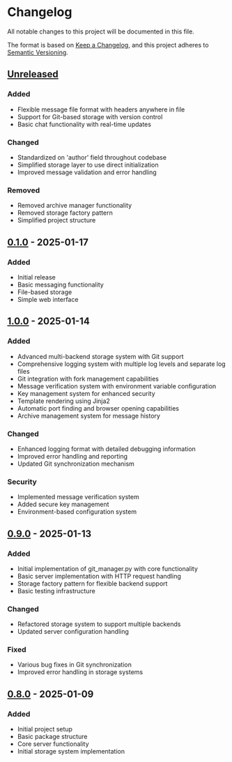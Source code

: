# Changelog

All notable changes to this project will be documented in this file.

The format is based on [Keep a Changelog](https://keepachangelog.com/en/1.0.0/),
and this project adheres to [Semantic Versioning](https://semver.org/spec/v2.0.0.html).

## [Unreleased]

### Added
- Flexible message file format with headers anywhere in file
- Support for Git-based storage with version control
- Basic chat functionality with real-time updates

### Changed
- Standardized on 'author' field throughout codebase
- Simplified storage layer to use direct initialization
- Improved message validation and error handling

### Removed
- Removed archive manager functionality
- Removed storage factory pattern
- Simplified project structure

## [0.1.0] - 2025-01-17

### Added
- Initial release
- Basic messaging functionality
- File-based storage
- Simple web interface

## [1.0.0] - 2025-01-14
### Added
- Advanced multi-backend storage system with Git support
- Comprehensive logging system with multiple log levels and separate log files
- Git integration with fork management capabilities
- Message verification system with environment variable configuration
- Key management system for enhanced security
- Template rendering using Jinja2
- Automatic port finding and browser opening capabilities
- Archive management system for message history

### Changed
- Enhanced logging format with detailed debugging information
- Improved error handling and reporting
- Updated Git synchronization mechanism

### Security
- Implemented message verification system
- Added secure key management
- Environment-based configuration system

## [0.9.0] - 2025-01-13
### Added
- Initial implementation of git_manager.py with core functionality
- Basic server implementation with HTTP request handling
- Storage factory pattern for flexible backend support
- Basic testing infrastructure

### Changed
- Refactored storage system to support multiple backends
- Updated server configuration handling

### Fixed
- Various bug fixes in Git synchronization
- Improved error handling in storage systems

## [0.8.0] - 2025-01-09
### Added
- Initial project setup
- Basic package structure
- Core server functionality
- Initial storage system implementation

[Unreleased]: https://github.com/yourusername/bookchat/compare/v1.0.0...HEAD
[1.0.0]: https://github.com/yourusername/bookchat/compare/v0.9.0...v1.0.0
[0.9.0]: https://github.com/yourusername/bookchat/compare/v0.8.0...v0.9.0
[0.8.0]: https://github.com/yourusername/bookchat/releases/tag/v0.8.0
[0.1.0]: https://github.com/yourusername/bookchat/releases/tag/v0.1.0

